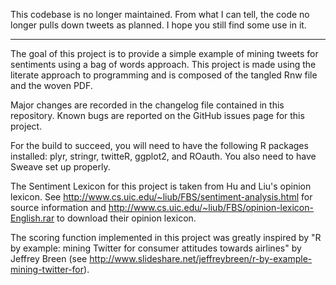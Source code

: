 This codebase is no longer maintained. From what I can tell, the code no longer pulls down tweets as planned. I hope you still find some use in it.

---

The goal of this project is to provide a simple example of mining tweets for sentiments using a bag of words approach. This project is made using the literate approach to programming and is composed of the tangled Rnw file and the woven PDF.  

Major changes are recorded in the changelog file contained in this repository. Known bugs are reported on the GitHub issues page for this project.

For the build to succeed, you will need to have the following R packages installed: plyr, stringr, twitteR, ggplot2, and ROauth. You also need to have Sweave set up properly.

The Sentiment Lexicon for this project is taken from Hu and Liu's opinion lexicon. See http://www.cs.uic.edu/~liub/FBS/sentiment-analysis.html for source information and http://www.cs.uic.edu/~liub/FBS/opinion-lexicon-English.rar to download their opinion lexicon.

The scoring function implemented in this project was greatly inspired by "R by example: mining Twitter for consumer attitudes towards airlines" by Jeffrey Breen (see http://www.slideshare.net/jeffreybreen/r-by-example-mining-twitter-for).
